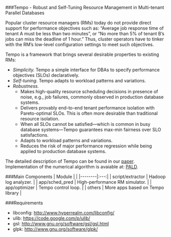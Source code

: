 ###Tempo - Robust and Self-Tuning Resource Management in Multi-tenant Parallel Databases

Popular cluster resource managers (RMs) today do not provide direct support for performance objectives such as: “Average job response time of tenant A must be less than two minutes”, or “No more than 5% of tenant B’s jobs can miss the deadline of 1 hour.” Thus, cluster operators have to tinker with the RM’s low-level configuration settings to meet such objectives.

Tempo is a framework that brings several desirable properties to existing RMs:
* *Simplicity.* Tempo a simple interface for DBAs to specify performance objectives (SLOs) declaratively.
* *Self-tuning.* Tempo adapts to workload patterns and variations.
* *Robustness.*
  * Makes high-quality resource scheduling decisions in presence of noise, e.g., job failures, commonly observed in production database systems.
  * Delivers provably end-to-end tenant performance isolation with Pareto-optimal SLOs. This is often more desirable than traditional resource isolation.
  * When all SLOs cannot be satisfied—which is common in busy database systems—Tempo guarantees max-min fairness over SLO satisfactions.
  * Adapts to workload patterns and variations.
  * Reduces the risk of major performance regression while being applied to production database systems.

The detailed description of Tempo can be found in our [paper](http://arxiv.org/abs/1512.00757). Implementation of the numerical algorithm is avaiable at: [PALD](https://github.com/ZilongTan/Algorithms/tree/master/PALD).

###Main Components
| Module | |
|--------|:---:|
| script/extractor | Hadoop log analyzer. |
| app/sched_pred | High-performance RM simulator. |
| app/optimizer | Tempo control loop. |
| others | More apps based on Tempo library |

###Requirements
* libconfig: http://www.hyperrealm.com/libconfig/
* ulib: https://code.google.com/p/ulib/
* gsl: http://www.gnu.org/software/gsl/gsl.html
* glpk: http://www.gnu.org/software/glpk/
